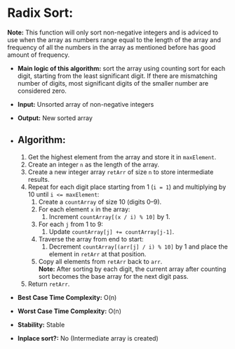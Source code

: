 # Radix Sort:

**Note:** This function will only sort non-negative integers and is adviced to use when the array as numbers range equal to the length of the array and frequency of all the numbers in the array as mentioned before has good amount of frequency.
  
- **Main logic of this algorithm:** sort the array using counting sort for each digit, starting from the least significant digit. If there are mismatching number of digits, most significant digits of the smaller number are considered zero.

- **Input:** Unsorted array of non-negative integers  
- **Output:** New sorted array

- ## Algorithm:
  1. Get the highest element from the array and store it in `maxElement`.
  2. Create an integer `n` as the length of the array.
  3. Create a new integer array `retArr` of size `n` to store intermediate results.
  4. Repeat for each digit place starting from 1 (`i = 1`) and multiplying by 10 until `i <= maxElement`:
     1. Create a `countArray` of size 10 (digits 0–9).
     2. For each element `x` in the array:
        1. Increment `countArray[(x / i) % 10]` by 1.
     3. For each `j` from 1 to 9:
        1. Update `countArray[j] += countArray[j-1]`.
     4. Traverse the array from end to start:
        1. Decrement `countArray[(arr[j] / i) % 10]` by 1 and place the element in `retArr` at that position.
     5. Copy all elements from `retArr` back to `arr`.  
        **Note:** After sorting by each digit, the current array after counting sort becomes the base array for the next digit pass.
  5. Return `retArr`.

- **Best Case Time Complexity:** O(n)  
- **Worst Case Time Complexity:** O(n) 
- **Stability:** Stable  
- **Inplace sort?:** No (Intermediate array is created)
